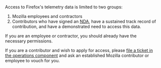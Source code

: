 Access to Firefox's telemetry data is limited to two groups:

1. Mozilla employees and contractors
2. Contributors who have signed an [NDA](https://wiki.mozilla.org/NDA),
   have a sustained track record of contribution, and have a
   demonstrated need to access this data.

If you are an employee or contractor, you should already have the necessary
permissions.

If you are a contributor and wish to apply for access, please [file a ticket
in the operations
component](https://bugzilla.mozilla.org/enter_bug.cgi?product=Data%20Platform%20and%20Tools&component=Operations)
and ask an established Mozilla contributor or employee to vouch for you.
